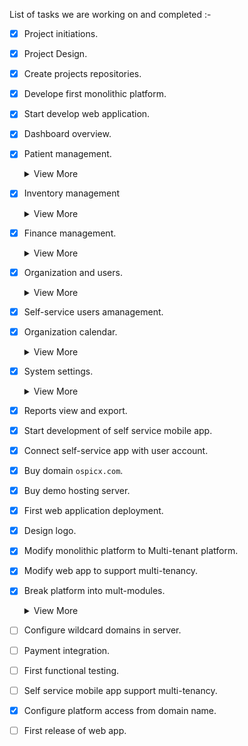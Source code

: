 List of tasks we are working on and completed :-

- [x] Project initiations.
- [x] Project Design.
- [x] Create projects repositories.
- [x] Develope first monolithic platform.
- [x] Start develop web application.
- [x] Dashboard overview.
- [x] Patient management.
    <details>
    <summary> View More</summary>
    
    - [x]  Patient registration
    - [x] Appointments
    - [x] Out-Patient department (OPD)
    - [x] In-Patient department (IPD);

    </details>
- [x] Inventory management
    <details>
    <summary> View More</summary>

    - [x] Pharmacy
    - [x] Medicines
    - [x] Blood bank
    - [x] Wards
    - [x] Beds

    </details>

- [x] Finance management.
    <details>
    <summary> View More</summary>

    - [x] Finance dashboard.
    - [x] Bills.
    - [x] Transactions management.

    </details>
- [x] Organization and users.

    <details>
    <summary> View More</summary>

    - [x] Staffs.
    - [x] Departments.
    - [x] Insurances.

    </details>
- [x] Self-service users amanagement.
- [x] Organization calendar.
    <details>
    <summary> View More</summary>

    - [x] Calendar events

    </details>
- [x] System settings.
    <details>
    <summary> View More</summary>

    - [x] System users.
    - [x] Self-service users.
    - [x] Roles.
    - [x] SMS configurations.
    - [x] Email configurations.
    - [x] Themes.
    - [x] Other system configurations.

    </details>
- [x] Reports view and export.
- [x] Start development of self service mobile app.
- [x] Connect self-service app with user account.
- [x] Buy domain `ospicx.com`.
- [x] Buy demo hosting server.
- [x] First web application deployment.
- [x] Design logo.
- [x] Modify monolithic platform to Multi-tenant platform.
- [x] Modify web app to support multi-tenancy.
- [x] Break platform into mult-modules.
    <details>
    <summary> View More</summary>
    
    - [x] Create payment module
    - [ ] Self service user management module
    - [ ] Finance management module
    - [ ] Pharmacy and store module
    - [x] Multi-module communication

    </details>

- [ ] Configure wildcard domains in server.
- [ ] Payment integration.
- [ ] First functional testing.

- [ ] Self service mobile app support multi-tenancy.
- [x] Configure platform access from domain name.
- [ ] First release of web app.

